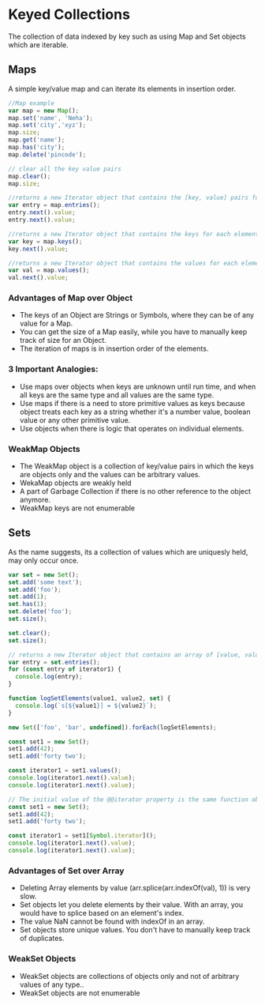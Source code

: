 # Keyed Collections
The collection of data indexed by key such as using Map and Set objects which are iterable.

## Maps
A simple key/value map and can iterate its elements in insertion order.

``` javascript
//Map example 
var map = new Map();
map.set('name', 'Neha');
map.set('city','xyz');
map.size;
map.get('name');
map.has('city');
map.delete('pincode');

// clear all the key value pairs
map.clear();
map.size;

//returns a new Iterator object that contains the [key, value] pairs for each element in the Map object in insertion order.
var entry = map.entries();
entry.next().value;
entry.next().value;

//returns a new Iterator object that contains the keys for each element in the Map object in insertion order.
var key = map.keys();
key.next().value;

//returns a new Iterator object that contains the values for each element in the Map object in insertion order.
var val = map.values();
val.next().value;
```

### Advantages of Map over Object
- The keys of an Object are Strings or Symbols, where they can be of any value for a Map.
- You can get the size of a Map easily, while you have to manually keep track of size for an Object.
- The iteration of maps is in insertion order of the elements.

### 3 Important Analogies:
- Use maps over objects when keys are unknown until run time, and when all keys are the same type and all values are the same type.
- Use maps if there is a need to store primitive values as keys because object treats each key as a string whether it's a number value, boolean value or any other primitive value.
- Use objects when there is logic that operates on individual elements.

### WeakMap Objects
- The WeakMap object is a collection of key/value pairs in which the keys are objects only and the values can be arbitrary values. 
- WekaMap objects are weakly held
- A part of Garbage Collection if there is no other reference to the object anymore. 
- WeakMap keys are not enumerable

## Sets
As the name suggests, its a collection of values which are uniquesly held, may only occur once.

```javascript
var set = new Set();
set.add('some text');
set.add('foo');
set.add(1);
set.has(1);
set.delete('foo');
set.size();

set.clear();
set.size();

// returns a new Iterator object that contains an array of [value, value] for each element in the Set object, in insertion order.
var entry = set.entries();
for (const entry of iterator1) {
  console.log(entry);
}

function logSetElements(value1, value2, set) {
  console.log(`s[${value1}] = ${value2}`);
}

new Set(['foo', 'bar', undefined]).forEach(logSetElements);

const set1 = new Set();
set1.add(42);
set1.add('forty two');

const iterator1 = set1.values();
console.log(iterator1.next().value);
console.log(iterator1.next().value);

// The initial value of the @@iterator property is the same function object as the initial value of the values property.
const set1 = new Set();
set1.add(42);
set1.add('forty two');

const iterator1 = set1[Symbol.iterator]();
console.log(iterator1.next().value);
console.log(iterator1.next().value);
```

### Advantages of Set over Array
- Deleting Array elements by value (arr.splice(arr.indexOf(val), 1)) is very slow.
- Set objects let you delete elements by their value. With an array, you would have to splice based on an element's index.
- The value NaN cannot be found with indexOf in an array.
- Set objects store unique values. You don't have to manually keep track of duplicates.

### WeakSet Objects
- WeakSet objects are collections of objects only and not of arbitrary values of any type..
- WeakSet objects are not enumerable


